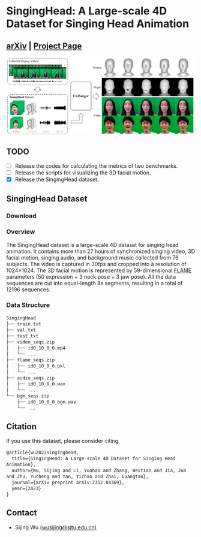 # SingingHead: A Large-scale 4D Dataset for Singing Head Animation
## [arXiv](https://arxiv.org/pdf/2312.04369.pdf) | [Project Page](https://wsj-sjtu.github.io/SingingHead/)

<img src="assets/teaser.png" /> 

## TODO
- [ ] Release the codes for calculating the metrics of two benchmarks.
- [ ] Release the scripts for visualizing the 3D facial motion.
- [x] Release the SingingHead dataset.

## SingingHead Dataset
### Download

### Overview
The SingingHead dataset is a large-scale 4D dataset for singing head animation. It contains more than 27 hours of synchronized singing video, 3D facial motion, singing
audio, and background music collected from 76 subjects. 
The video is captured in 30fps and cropped into a resolution of 1024×1024.
The 3D facial motion is represented by 59-dimensional [FLAME](https://flame.is.tue.mpg.de/) parameters (50 expression + 3 neck pose + 3 jaw pose).
All the data sequences are cut into equal-length 8s segments, resulting in a total of 12196 sequences.

### Data Structure
```
SingingHead
├── train.txt
├── val.txt
├── test.txt
├── video_seqs.zip
│   ├── id0_10_0_0.mp4
│   └── ...
├── flame_seqs.zip
│   ├── id0_10_0_0.pkl
│   └── ...
├── audio_seqs.zip
│   ├── id0_10_0_0.wav
│   └── ...
└── bgm_seqs.zip
    ├── id0_10_0_0_bgm.wav
    └── ...
```

## Citation
If you use this dataset, please consider citing
```
@article{wu2023singinghead,
  title={SingingHead: A Large-scale 4D Dataset for Singing Head Animation},
  author={Wu, Sijing and Li, Yunhao and Zhang, Weitian and Jia, Jun and Zhu, Yucheng and Yan, Yichao and Zhai, Guangtao},
  journal={arXiv preprint arXiv:2312.04369},
  year={2023}
}
```

## Contact
- Sijing Wu [(wusijing@sjtu.edu.cn)](wusijing@sjtu.edu.cn)
